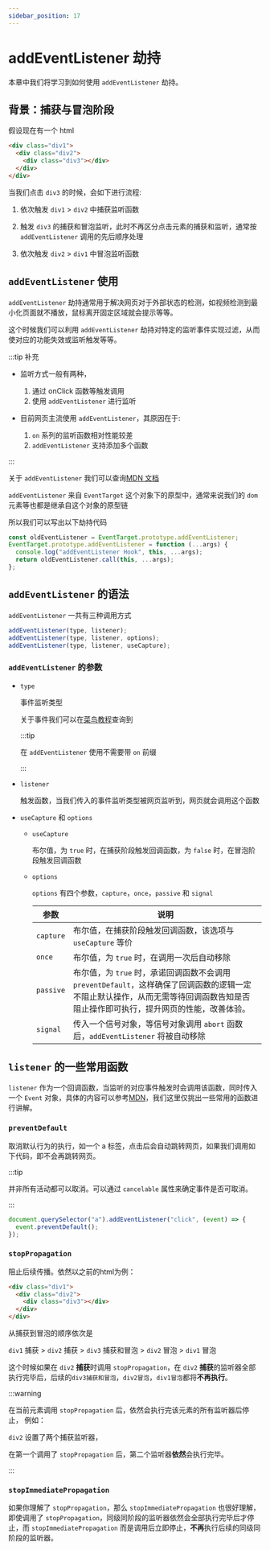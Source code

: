 ```yaml
---
sidebar_position: 17
---
```


# addEventListener 劫持

本章中我们将学习到如何使用 `addEventListener` 劫持。

## 背景：捕获与冒泡阶段

假设现在有一个 html

```html
<div class="div1">
  <div class="div2">
    <div class="div3"></div>
  </div>
</div>
```

当我们点击 `div3` 的时候，会如下进行流程:

1. 依次触发 `div1` > `div2` 中捕获监听函数

2. 触发 `div3` 的捕获和冒泡监听，此时不再区分点击元素的捕获和监听，通常按 `addEventListener` 调用的先后顺序处理

3. 依次触发 `div2` > `div1` 中冒泡监听函数


## `addEventListener` 使用

`addEventListener` 劫持通常用于解决网页对于外部状态的检测，如视频检测到最小化页面就不播放，鼠标离开固定区域就会提示等等。

这个时候我们可以利用 `addEventListener` 劫持对特定的监听事件实现过滤，从而使对应的功能失效或监听触发等等。

:::tip 补充

- 监听方式一般有两种，
  1. 通过 onClick 函数等触发调用
  2. 使用 `addEventListener` 进行监听

- 目前网页主流使用 `addEventListener`，其原因在于:
  1. `on` 系列的监听函数相对性能较差
  2. `addEventListener` 支持添加多个函数

:::

关于 `addEventListener` 我们可以查询[MDN 文档](https://developer.mozilla.org/zh-CN/docs/Web/API/EventTarget/addEventListener)

`addEventListener` 来自 `EventTarget` 这个对象下的原型中，通常来说我们的 `dom` 元素等也都是继承自这个对象的原型链

所以我们可以写出以下劫持代码

```js
const oldEventListener = EventTarget.prototype.addEventListener;
EventTarget.prototype.addEventListener = function (...args) {
  console.log("addEventListener Hook", this, ...args);
  return oldEventListener.call(this, ...args);
};
```

## `addEventListener` 的语法

`addEventListener` 一共有三种调用方式

```js
addEventListener(type, listener);
addEventListener(type, listener, options);
addEventListener(type, listener, useCapture);
```

### `addEventListener` 的参数

- `type`

  事件监听类型

  关于事件我们可以在[菜鸟教程](https://www.runoob.com/jsref/dom-obj-event.html)查询到

  :::tip

  在 `addEventListener` 使用不需要带 `on` 前缀

  :::
- `listener`

  触发函数，当我们传入的事件监听类型被网页监听到，网页就会调用这个函数

- `useCapture` 和 `options`

  - `useCapture`

    布尔值，为 `true` 时，在捕获阶段触发回调函数，为 `false` 时，在冒泡阶段触发回调函数

  - `options`

    `options` 有四个参数，`capture`，`once`，`passive` 和 `signal`

    |参数|说明|
    |--|--|
    |`capture`|布尔值，在捕获阶段触发回调函数，该选项与 `useCapture` 等价|
    |`once`|布尔值，为 `true` 时，在调用一次后自动移除|
    |`passive`|布尔值，为 `true` 时，承诺回调函数不会调用 `preventDefault`，这样确保了回调函数的逻辑一定不阻止默认操作，从而无需等待回调函数告知是否阻止操作即可执行，提升网页的性能，改善体验。|
    |`signal`|传入一个信号对象，等信号对象调用 `abort` 函数后，`addEventListener` 将被自动移除|

## `listener` 的一些常用函数

`listener` 作为一个回调函数，当监听的对应事件触发时会调用该函数，同时传入一个 `Event` 对象，具体的内容可以参考[MDN](https://developer.mozilla.org/zh-CN/docs/Web/API/Event)，我们这里仅挑出一些常用的函数进行讲解。

### `preventDefault`

取消默认行为的执行，如一个 a 标签，点击后会自动跳转网页，如果我们调用如下代码，即不会再跳转网页。

:::tip

并非所有活动都可以取消。可以通过 `cancelable` 属性来确定事件是否可取消。

:::
```js
document.querySelector("a").addEventListener("click", (event) => {
  event.preventDefault();
});
```

### `stopPropagation`

阻止后续传播。依然以之前的html为例：

```html
<div class="div1">
  <div class="div2">
    <div class="div3"></div>
  </div>
</div>
```

从捕获到冒泡的顺序依次是

`div1` 捕获 > `div2` 捕获 > `div3` 捕获和冒泡 > `div2` 冒泡 > `div1` 冒泡

这个时候如果在 `div2` **捕获**时调用 `stopPropagation`，在 `div2` **捕获**的监听器全部执行完毕后，后续的`div3捕获和冒泡`，`div2冒泡`，`div1冒泡`都将**不再执行**。

:::warning

在当前元素调用 `stopPropagation` 后，依然会执行完该元素的所有监听器后停止，
例如：

`div2` 设置了两个捕获监听器，

在第一个调用了 `stopPropagation` 后，第二个监听器**依然**会执行完毕。

:::
### `stopImmediatePropagation`

如果你理解了 `stopPropagation`，那么 `stopImmediatePropagation` 也很好理解，即使调用了 `stopPropagation`，同级同阶段的监听器依然会全部执行完毕后才停止，而 `stopImmediatePropagation` 而是调用后立即停止，**不再**执行后续的同级同阶段的监听器。

